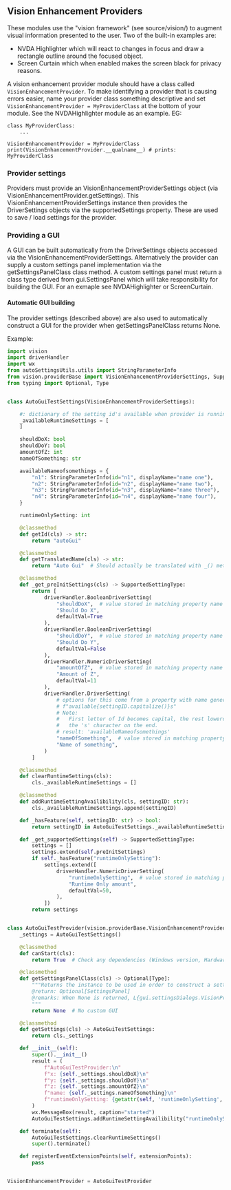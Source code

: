 ## Vision Enhancement Providers

These modules use the "vision framework" (see source/vision/) to augment visual information presented to the user.
Two of the built-in examples are:
- NVDA Highlighter which will react to changes in focus and draw a rectangle outline around the focused object.
- Screen Curtain which when enabled makes the screen black for privacy reasons.

A vision enhancement provider module should have a class called `VisionEnhancementProvider`.
To make identifying a provider that is causing errors easier, name your provider class something descriptive and set
`VisionEnhancementProvider = MyProviderClass` at the bottom of your module.
See the NVDAHighlighter module as an example.
EG:

```
class MyProviderClass:
	...

VisionEnhancementProvider = MyProviderClass
print(VisionEnhancementProvider.__qualname__) # prints: MyProviderClass
```

### Provider settings

Providers must provide an VisionEnhancementProviderSettings object (via VisionEnhancementProvider.getSettings).
This VisionEnhancementProviderSettings instance then provides the DriverSettings objects via the supportedSettings
property.
These are used to save / load settings for the provider.

### Providing a GUI

A GUI can be built automatically from the DriverSettings objects accessed via the VisionEnhancementProviderSettings.
Alternatively the provider can supply a custom settings panel implementation via the getSettingsPanelClass class method.
A custom settings panel must return a class type derived from gui.SettingsPanel which will take responsibility for
building the GUI.
For an exmaple see NVDAHighlighter or ScreenCurtain.

#### Automatic GUI building

The provider settings (described above) are also used to automatically construct a GUI for the provider when
getSettingsPanelClass returns None.

Example:
``` Python
import vision
import driverHandler
import wx
from autoSettingsUtils.utils import StringParameterInfo
from vision.providerBase import VisionEnhancementProviderSettings, SupportedSettingType
from typing import Optional, Type


class AutoGuiTestSettings(VisionEnhancementProviderSettings):

	#: dictionary of the setting id's available when provider is running.
	_availableRuntimeSettings = [
	]

	shouldDoX: bool
	shouldDoY: bool
	amountOfZ: int
	nameOfSomething: str

	availableNameofsomethings = {
		"n1": StringParameterInfo(id="n1", displayName="name one"),
		"n2": StringParameterInfo(id="n2", displayName="name two"),
		"n3": StringParameterInfo(id="n3", displayName="name three"),
		"n4": StringParameterInfo(id="n4", displayName="name four"),
	}

	runtimeOnlySetting: int

	@classmethod
	def getId(cls) -> str:
		return "autoGui"

	@classmethod
	def getTranslatedName(cls) -> str:
		return "Auto Gui"  # Should actually be translated with _() method.

	@classmethod
	def _get_preInitSettings(cls) -> SupportedSettingType:
		return [
			driverHandler.BooleanDriverSetting(
				"shouldDoX",  # value stored in matching property name on class
				"Should Do X",
				defaultVal=True
			),
			driverHandler.BooleanDriverSetting(
				"shouldDoY",  # value stored in matching property name on class
				"Should Do Y",
				defaultVal=False
			),
			driverHandler.NumericDriverSetting(
				"amountOfZ",  # value stored in matching property name on class
				"Amount of Z",
				defaultVal=11
			),
			driverHandler.DriverSetting(
				# options for this come from a property with name generated by
				# f"available{settingID.capitalize()}s"
				# Note:
				#   First letter of Id becomes capital, the rest lowercase.
				#   the 's' character on the end.
				# result: 'availableNameofsomethings'
				"nameOfSomething",  # value stored in matching property name on class
				"Name of something",
			)
		]

	@classmethod
	def clearRuntimeSettings(cls):
		cls._availableRuntimeSettings = []

	@classmethod
	def addRuntimeSettingAvailibility(cls, settingID: str):
		cls._availableRuntimeSettings.append(settingID)

	def _hasFeature(self, settingID: str) -> bool:
		return settingID in AutoGuiTestSettings._availableRuntimeSettings

	def _get_supportedSettings(self) -> SupportedSettingType:
		settings = []
		settings.extend(self.preInitSettings)
		if self._hasFeature("runtimeOnlySetting"):
			settings.extend([
				driverHandler.NumericDriverSetting(
					"runtimeOnlySetting",  # value stored in matching property name on class
					"Runtime Only amount",
					defaultVal=50,
				),
			])
		return settings


class AutoGuiTestProvider(vision.providerBase.VisionEnhancementProvider):
	_settings = AutoGuiTestSettings()

	@classmethod
	def canStart(cls):
		return True  # Check any dependencies (Windows version, Hardware access, Installed applications)

	@classmethod
	def getSettingsPanelClass(cls) -> Optional[Type]:
		"""Returns the instance to be used in order to construct a settings panel for the provider.
		@return: Optional[SettingsPanel]
		@remarks: When None is returned, L{gui.settingsDialogs.VisionProviderSubPanel_Wrapper} is used.
		"""
		return None  # No custom GUI

	@classmethod
	def getSettings(cls) -> AutoGuiTestSettings:
		return cls._settings

	def __init__(self):
		super().__init__()
		result = (
			f"AutoGuiTestProvider:\n"
			f"x: {self._settings.shouldDoX}\n"
			f"y: {self._settings.shouldDoY}\n"
			f"z: {self._settings.amountOfZ}\n"
			f"name: {self._settings.nameOfSomething}\n"
			f"runtimeOnlySetting: {getattr(self, 'runtimeOnlySetting', None)}"
		)
		wx.MessageBox(result, caption="started")
		AutoGuiTestSettings.addRuntimeSettingAvailibility("runtimeOnlySetting")

	def terminate(self):
		AutoGuiTestSettings.clearRuntimeSettings()
		super().terminate()

	def registerEventExtensionPoints(self, extensionPoints):
		pass


VisionEnhancementProvider = AutoGuiTestProvider

```
